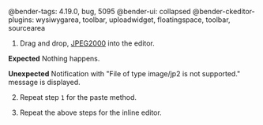 @bender-tags: 4.19.0, bug, 5095
@bender-ui: collapsed
@bender-ckeditor-plugins: wysiwygarea, toolbar, uploadwidget, floatingspace, toolbar, sourcearea

1. Drag and drop, [JPEG2000](../_assets/logo.jp2) into the editor.

**Expected** Nothing happens.

**Unexpected** Notification with "File of type image/jp2 is not supported." message is displayed.

2. Repeat step `1` for the paste method.

3. Repeat the above steps for the inline editor.
